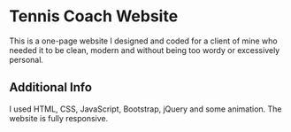 # Tennis Coach Website
This is a one-page website I designed and coded for a client of mine who needed it to be clean, modern and without being too wordy or excessively personal.
## Additional Info
I used HTML, CSS, JavaScript, Bootstrap, jQuery and some animation. The website is fully responsive.
